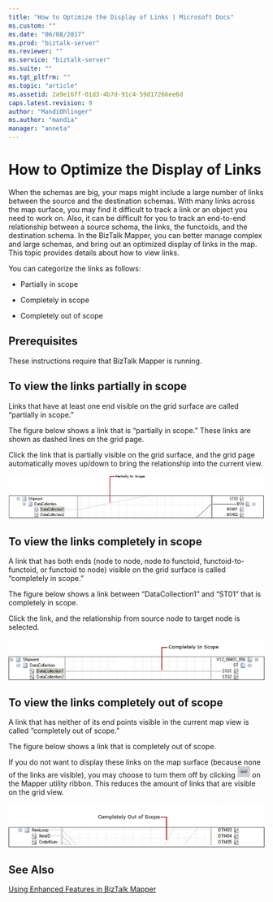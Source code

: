 ```yaml
---
title: "How to Optimize the Display of Links | Microsoft Docs"
ms.custom: ""
ms.date: "06/08/2017"
ms.prod: "biztalk-server"
ms.reviewer: ""
ms.service: "biztalk-server"
ms.suite: ""
ms.tgt_pltfrm: ""
ms.topic: "article"
ms.assetid: 2a9e16ff-01d3-4b7d-91c4-59d17266ee6d
caps.latest.revision: 9
author: "MandiOhlinger"
ms.author: "mandia"
manager: "anneta"
---
```

# How to Optimize the Display of Links
When the schemas are big, your maps might include a large number of links between the source and the destination schemas. With many links across the map surface, you may find it difficult to track a link or an object you need to work on. Also, it can be difficult for you to track an end-to-end relationship between a source schema, the links, the functoids, and the destination schema. In the BizTalk Mapper, you can better manage complex and large schemas, and bring out an optimized display of links in the map. This topic provides details about how to view links.  
  
 You can categorize the links as follows:  
  
-   Partially in scope  
  
-   Completely in scope  
  
-   Completely out of scope  
  
## Prerequisites  
 These instructions require that BizTalk Mapper is running.  
  
## To view the links partially in scope  
 Links that have at least one end visible on the grid surface are called “partially in scope.”  
  
 The figure below shows a link that is “partially in scope.” These links are shown as dashed lines on the grid page.  
  
 Click the link that is partially visible on the grid surface, and the grid page automatically moves up/down to bring the relationship into the current view.  
  
 ![Mapper links partially in scope](../core/media/mapper-partiallyinscope.gif "Mapper_PartiallyInScope")  
  
## To view the links completely in scope  
 A link that has both ends (node to node, node to functoid, functoid-to-functoid, or functoid to node) visible on the grid surface is called “completely in scope.”  
  
 The figure below shows a link between “DataCollection1” and “ST01” that is completely in scope.  
  
 Click the link, and the relationship from source node to target node is selected.  
  
 ![Mapper links completely in scope](../core/media/mapper-completelyinscope.gif "Mapper_CompletelyInScope")  
  
## To view the links completely out of scope  
 A link that has neither of its end points visible in the current map view is called “completely out of scope.”  
  
 The figure below shows a link that is completely out of scope.  
  
 If you do not want to display these links on the map surface (because none of the links are visible), you may choose to turn them off by clicking ![Show all links](../core/media/mapper-showhideoutscopelinks.gif "Mapper_ShowHideOutScopeLinks") on the Mapper utility ribbon. This reduces the amount of links that are visible on the grid view.  
  
 ![Mapper links completely out of scope](../core/media/mapper-completelyoutscope.gif "Mapper_CompletelyOutScope")  
  
## See Also  
 [Using Enhanced Features in BizTalk Mapper](../core/using-enhanced-features-in-biztalk-mapper.md)